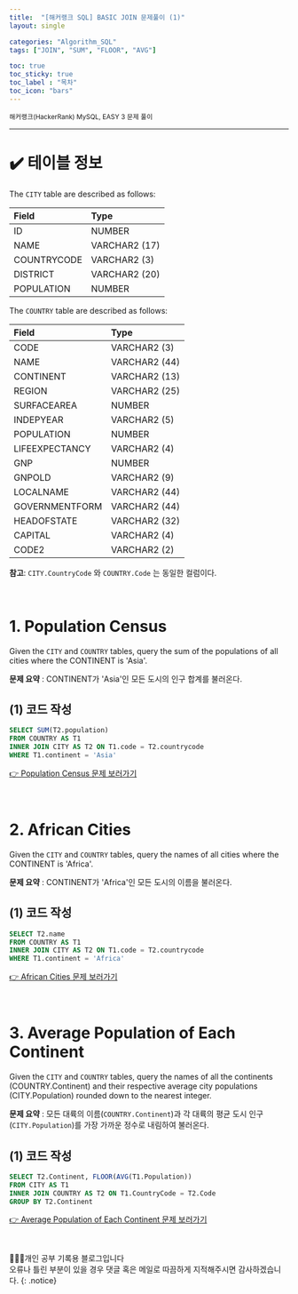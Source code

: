 ```yaml
---
title:  "[해커랭크 SQL] BASIC JOIN 문제풀이 (1)"
layout: single

categories: "Algorithm_SQL"
tags: ["JOIN", "SUM", "FLOOR", "AVG"]

toc: true
toc_sticky: true
toc_label : "목차"
toc_icon: "bars"
---
```


<small>해커랭크(HackerRank) MySQL, EASY 3 문제 풀이</small>

***

# ✔️ 테이블 정보
The ```CITY``` table are described as follows:

| Field | Type |
|:------|:-----|
| ID | NUMBER |
| NAME | VARCHAR2 (17) |
| COUNTRYCODE | VARCHAR2 (3) |
| DISTRICT | VARCHAR2 (20) |
| POPULATION | NUMBER |

The ```COUNTRY``` table are described as follows:

| Field | Type |
|:------|:-----|
| CODE | VARCHAR2 (3) |
| NAME | VARCHAR2 (44) |
| CONTINENT | VARCHAR2 (13) |
| REGION | VARCHAR2 (25) |
| SURFACEAREA | NUMBER |
| INDEPYEAR | VARCHAR2 (5) |
| POPULATION | NUMBER |
| LIFEEXPECTANCY | VARCHAR2 (4) |
| GNP | NUMBER |
| GNPOLD | VARCHAR2 (9) |
| LOCALNAME | VARCHAR2 (44) |
| GOVERNMENTFORM | VARCHAR2 (44) |
| HEADOFSTATE | VARCHAR2 (32) |
| CAPITAL | VARCHAR2 (4) |
| CODE2 | VARCHAR2 (2) |

**참고**: ```CITY.CountryCode``` 와 ```COUNTRY.Code``` 는 동일한 컬럼이다.

<br>

# 1. Population Census
Given the ```CITY``` and ```COUNTRY``` tables, query the sum of the populations of all cities where the CONTINENT is 'Asia'.

**문제 요약** : CONTINENT가 'Asia'인 모든 도시의 인구 합계를 불러온다.

## (1) 코드 작성
```sql
SELECT SUM(T2.population)
FROM COUNTRY AS T1
INNER JOIN CITY AS T2 ON T1.code = T2.countrycode
WHERE T1.continent = 'Asia'
```

[👉 Population Census 문제 보러가기](https://www.hackerrank.com/challenges/asian-population/problem?isFullScreen=true)

<br>

# 2. African Cities
Given the ```CITY``` and ```COUNTRY``` tables, query the names of all cities where the CONTINENT is 'Africa'.

**문제 요약** : CONTINENT가 'Africa'인 모든 도시의 이름을 불러온다.

## (1) 코드 작성
```sql
SELECT T2.name
FROM COUNTRY AS T1
INNER JOIN CITY AS T2 ON T1.code = T2.countrycode
WHERE T1.continent = 'Africa'
```

[👉 African Cities 문제 보러가기](https://www.hackerrank.com/challenges/african-cities/problem?isFullScreen=true)

<br>

# 3. Average Population of Each Continent
Given the ```CITY``` and ```COUNTRY``` tables, query the names of all the continents (COUNTRY.Continent) and their respective average city populations (CITY.Population) rounded down to the nearest integer.

**문제 요약** : 모든 대륙의 이름(```COUNTRY.Continent```)과 각 대륙의 평균 도시 인구(```CITY.Population```)를 가장 가까운 정수로 내림하여 불러온다.

## (1) 코드 작성
```sql
SELECT T2.Continent, FLOOR(AVG(T1.Population))
FROM CITY AS T1
INNER JOIN COUNTRY AS T2 ON T1.CountryCode = T2.Code
GROUP BY T2.Continent
```

[👉 Average Population of Each Continent 문제 보러가기](https://www.hackerrank.com/challenges/average-population-of-each-continent/problem?isFullScreen=true)

<br>

👩🏻‍💻개인 공부 기록용 블로그입니다
<br>오류나 틀린 부분이 있을 경우 댓글 혹은 메일로 따끔하게 지적해주시면 감사하겠습니다.
{: .notice}